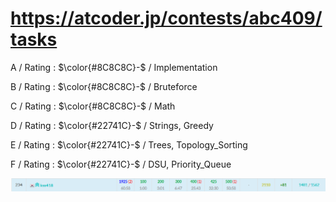 # https://atcoder.jp/contests/abc409/tasks

A / Rating : $\color{#8C8C8C}-$ / Implementation

B / Rating : $\color{#8C8C8C}-$ / Bruteforce

C / Rating : $\color{#8C8C8C}-$ / Math

D / Rating : $\color{#22741C}-$ / Strings, Greedy

E / Rating : $\color{#22741C}-$ / Trees, Topology_Sorting

F / Rating : $\color{#22741C}-$ / DSU, Priority_Queue

![My Image](https://github.com/kss418/Atcoder/blob/main/ABC/Images/Standings/409.png)
